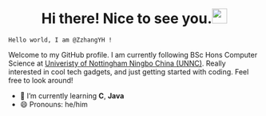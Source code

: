 <h1 align="center">Hi there! Nice to see you.<img src="https://emojis.slackmojis.com/emojis/images/1531849430/4246/blob-sunglasses.gif?1531849430" width="30"/></h1>

```
Hello world, I am @ZzhangYH !
```

Welcome to my GitHub profile. I am currently following BSc Hons Computer Science at [Univeristy of Nottingham Ningbo China (UNNC)](https://www.nottingham.edu.cn/en/). Really interested in cool tech gadgets, and just getting started with coding. Feel free to look around!

- 🌱 I’m currently learning **C**, **Java**
- 😄 Pronouns: he/him





<!--
**ZzhangYH/ZzhangYH** is a ✨ _special_ ✨ repository because its `README.md` (this file) appears on your GitHub profile.

Here are some ideas to get you started:

- 🔭 I’m currently working on ...
- 🌱 I’m currently learning ...
- 👯 I’m looking to collaborate on ...
- 🤔 I’m looking for help with ...
- 💬 Ask me about ...
- 📫 How to reach me: ...
- 😄 Pronouns: ...
- ⚡ Fun fact: ...
-->
